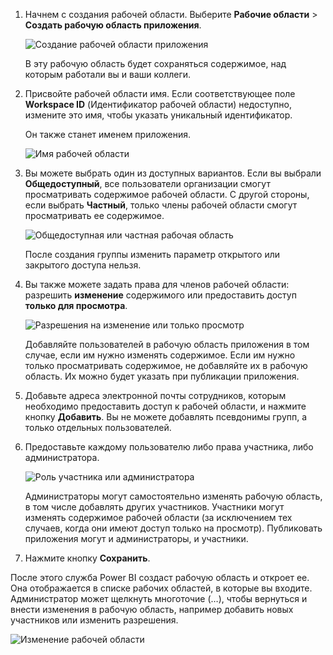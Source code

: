 1. Начнем с создания рабочей области. Выберите **Рабочие области** > **Создать рабочую область приложения**.
   
     ![Создание рабочей области приложения](media/powerbi-service-create-app-workspace/power-bi-create-app-workspace.png)
   
    В эту рабочую область будет сохраняться содержимое, над которым работали вы и ваши коллеги.

2. Присвойте рабочей области имя. Если соответствующее поле **Workspace ID** (Идентификатор рабочей области) недоступно, измените это имя, чтобы указать уникальный идентификатор.
   
     Он также станет именем приложения.
   
     ![Имя рабочей области](media/powerbi-service-create-app-workspace/power-bi-apps-create-workspace-name.png)

3. Вы можете выбрать один из доступных вариантов. Если вы выбрали **Общедоступный**, все пользователи организации смогут просматривать содержимое рабочей области. С другой стороны, если выбрать **Частный**, только члены рабочей области смогут просматривать ее содержимое.
   
     ![Общедоступная или частная рабочая область](media/powerbi-service-create-app-workspace/power-bi-apps-create-workspace-private-public.png)
   
    После создания группы изменить параметр открытого или закрытого доступа нельзя.

4. Вы также можете задать права для членов рабочей области: разрешить **изменение** содержимого или предоставить доступ **только для просмотра**.
   
     ![Разрешения на изменение или только просмотр](media/powerbi-service-create-app-workspace/power-bi-apps-create-workspace-members-edit.png)
   
     Добавляйте пользователей в рабочую область приложения в том случае, если им нужно изменять содержимое. Если им нужно только просматривать содержимое, не добавляйте их в рабочую область. Их можно будет указать при публикации приложения.

5. Добавьте адреса электронной почты сотрудников, которым необходимо предоставить доступ к рабочей области, и нажмите кнопку **Добавить**. Вы не можете добавлять псевдонимы групп, а только отдельных пользователей.

6. Предоставьте каждому пользователю либо права участника, либо администратора.
   
     ![Роль участника или администратора](media/powerbi-service-create-app-workspace/power-bi-apps-create-workspace-admin.png)
   
    Администраторы могут самостоятельно изменять рабочую область, в том числе добавлять других участников. Участники могут изменять содержимое рабочей области (за исключением тех случаев, когда они имеют доступ только на просмотр). Публиковать приложения могут и администраторы, и участники.

7. Нажмите кнопку **Сохранить**.

После этого служба Power BI создаст рабочую область и откроет ее. Она отображается в списке рабочих областей, в которые вы входите. Администратор может щелкнуть многоточие (…), чтобы вернуться и внести изменения в рабочую область, например добавить новых участников или изменить разрешения.

![Изменение рабочей области](media/powerbi-service-create-app-workspace/power-bi-apps-edit-workspace-ellipsis.png)

